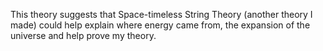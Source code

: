 This theory suggests that Space-timeless String Theory (another theory I made) could help explain where energy came from, the expansion of the universe and help prove my theory.

